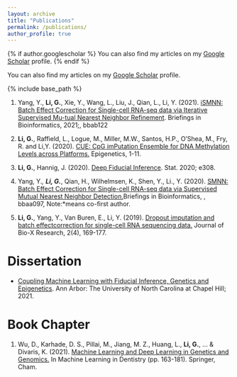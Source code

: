 ```yaml
---
layout: archive
title: "Publications"
permalink: /publications/
author_profile: true
---
```


{% if author.googlescholar %}
  You can also find my articles on  my <u><a href="{{author.googlescholar}}">Google Scholar</a></u> profile.
{% endif %}

You can also find my articles on my <u><a href="https://scholar.google.com/citations?user=t1a1AwUAAAAJ&hl=en">Google Scholar</a></u> profile.

{% include base_path %}

<!---
{% for post in site.publications reversed %}
  {% include archive-single.html %}
{% endfor %}
--->

1.  Yang,  Y., <b>Li,  G.</b>,  Xie,  Y.,  Wang,  L.,  Liu,  J.,  Qian,  L.,  Li,  Y.  (2021). [iSMNN: Batch   Effect   Correction   for   Single-cell   RNA-seq   data   via   Iterative   Supervised   Mu-tual   Nearest   Neighbor   Refinement](https://doi.org/10.1093/bib/bbab122). Briefings   in   Bioinformatics,   2021;,   bbab122


2. <b>Li,  G.</b>,  Raffield,  L.,  Logue,  M.,  Miller,  M.W.,  Santos,  H.P.,  O’Shea,  M.,  Fry,  R. and Li,Y. (2020).  [CUE: CpG imPutation Ensemble for DNA Methylation Levels across Platforms.](https://doi.org/10.1080/15592294.2020.1827716) Epigenetics, 1-11.


3. <b>Li,   G.</b>,   Hannig,   J.   (2020). [Deep   Fiducial   Inference](https://doi.org/10.1002/sta4.308). Stat. 2020; e308.


4. Yang, Y.*, <b>Li, G.*</b>, Qian, H., Wilhelmsen, K., Shen, Y., Li., Y. (2020). [SMNN: Batch Effect Correction for Single-cell RNA-seq data via Supervised Mutual Nearest Neighbor Detection.](https://doi.org/10.1093/bib/bbaa097)Briefings in Bioinformatics, , bbaa097, 
Note:*means co-first author.


5. <b>Li,  G.</b>,  Yang,  Y.,  Van  Buren,  E.,  Li,  Y.  (2019).   [Dropout  imputation  and  batch  effectcorrection for single-cell RNA sequencing data.](https://journals.lww.com/jbioxresearch/Fulltext/2019/12000/Dropout_imputation_and_batch_effect_correction_for.4.aspx)  Journal of Bio-X Research, 2(4), 169-177.



<h1>Dissertation</h1>
<ul>

<li> <a href="https://www.proquest.com/docview/2546056928/fulltextPDF/7C7D9A9F06404D64PQ">Coupling Machine Learning with Fiducial Inference, Genetics and Epigenetics</a>. Ann Arbor: The University of North Carolina at Chapel Hill; 2021. </li>
</ul>

<h1>Book Chapter</h1>
<ol>

<li> Wu, D., Karhade, D. S., Pillai, M., Jiang, M. Z., Huang, L., <b>Li, G.</b>, ... & Divaris, K. (2021). <a href="https://link.springer.com/chapter/10.1007/978-3-030-71881-7_13">Machine Learning and Deep Learning in Genetics and Genomics.</a>  In Machine Learning in Dentistry (pp. 163-181). Springer, Cham. </li>

</ol>
